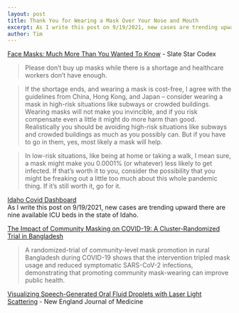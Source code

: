 ```yaml
---
layout: post
title: Thank You for Wearing a Mask Over Your Nose and Mouth
excerpt: As I write this post on 9/19/2021, new cases are trending upward there are nine available ICU beds in the state of Idaho.
author: Tim
---
```


[Face Masks: Much More Than You Wanted To Know](https://web.archive.org/web/20200619074339/https://slatestarcodex.com/2020/03/23/face-masks-much-more-than-you-wanted-to-know/) - Slate Star Codex  
> Please don’t buy up masks while there is a shortage and healthcare workers don’t have enough.

> If the shortage ends, and wearing a mask is cost-free, I agree with the guidelines from China, Hong Kong, and Japan – consider wearing a mask in high-risk situations like subways or crowded buildings. Wearing masks will not make you invincible, and if you risk compensate even a little it might do more harm than good. Realistically you should be avoiding high-risk situations like subways and crowded buildings as much as you possibly can. But if you have to go in them, yes, most likely a mask will help.

> In low-risk situations, like being at home or taking a walk, I mean sure, a mask might make you 0.0001% (or whatever) less likely to get infected. If that’s worth it to you, consider the possibility that you might be freaking out a little too much about this whole pandemic thing. If it’s still worth it, go for it.

[Idaho Covid Dashboard](https://public.tableau.com/app/profile/idaho.division.of.public.health/viz/DPHIdahoCOVID-19Dashboard/Home)  
As I write this post on 9/19/2021, new cases are trending upward there are nine available ICU beds in the state of Idaho.

[The Impact of Community Masking on COVID-19: A Cluster-Randomized Trial in Bangladesh](../../../papers/Mask_RCT____Symptomatic_Seropositivity_083121.pdf)  
> A randomized-trial of community-level mask promotion in rural Bangladesh during COVID-19 shows that the intervention tripled mask usage and reduced symptomatic SARS-CoV-2 infections, demonstrating that promoting community mask-wearing can improve public health.

[Visualizing Speech-Generated Oral Fluid Droplets with Laser Light Scattering](https://www.nejm.org/doi/full/10.1056/NEJMc2007800) - New England Journal of Medicine  
